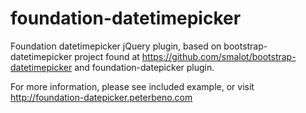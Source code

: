 foundation-datetimepicker
=========================

Foundation datetimepicker jQuery plugin, based on bootstrap-datetimepicker project found at https://github.com/smalot/bootstrap-datetimepicker and foundation-datepicker plugin.

For more information, please see included example, or visit http://foundation-datepicker.peterbeno.com